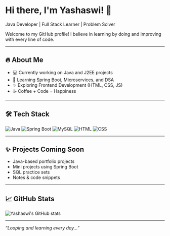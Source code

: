 # Hi there, I'm Yashaswi! 👋  
Java Developer | Full Stack Learner | Problem Solver

Welcome to my GitHub profile! I believe in learning by doing and improving with every line of code.

---

## 🔥 About Me
- 💻 Currently working on Java and J2EE projects  
- 🌱 Learning Spring Boot, Microservices, and DSA  
- ✨ Exploring Frontend Development (HTML, CSS, JS)  
- ☕ Coffee + Code = Happiness

---

## 🛠️ Tech Stack
![Java](https://img.shields.io/badge/Java-%23ED8B00.svg?style=flat&logo=java&logoColor=white)
![Spring Boot](https://img.shields.io/badge/Spring%20Boot-6DB33F?style=flat&logo=spring-boot&logoColor=white)
![MySQL](https://img.shields.io/badge/MySQL-005C84?style=flat&logo=mysql&logoColor=white)
![HTML](https://img.shields.io/badge/HTML5-E34F26?style=flat&logo=html5&logoColor=white)
![CSS](https://img.shields.io/badge/CSS3-1572B6?style=flat&logo=css3&logoColor=white)

---

## ✨ Projects Coming Soon
- Java-based portfolio projects
- Mini projects using Spring Boot
- SQL practice sets
- Notes & code snippets

---

## 📈 GitHub Stats
![Yashaswi's GitHub stats](https://github-readme-stats.vercel.app/api?username=LoopAndLearn-dev&show_icons=true&theme=tokyonight)

---

_“Looping and learning every day...”_

